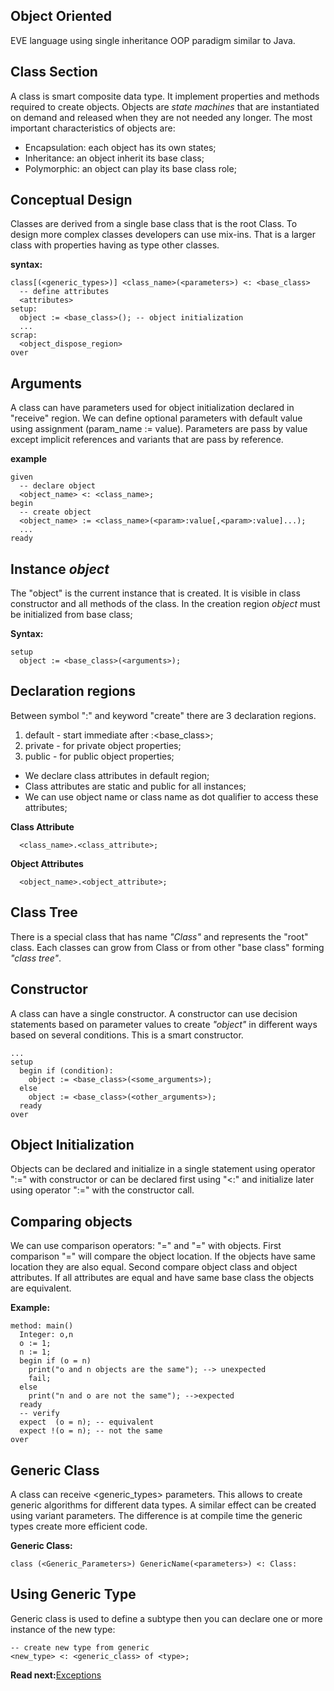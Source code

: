 ## Object Oriented

EVE language using single inheritance OOP paradigm similar to Java.
 
## Class Section

A class is smart composite data type. It implement properties and methods required to create objects. Objects are _state machines_ that are instantiated on demand and released when they are not needed any longer. The most important characteristics of objects are:

* Encapsulation: each object has its own states;
* Inheritance: an object inherit its base class;
* Polymorphic: an object can play its base class role;

## Conceptual Design
Classes are derived from a single base class that is the root Class. To design more complex classes developers can use mix-ins. That is a larger class with properties having as type other classes. 

**syntax:**
```
class[(<generic_types>)] <class_name>(<parameters>) <: <base_class>
  -- define attributes
  <attributes>
setup:
  object := <base_class>(); -- object initialization  
  ... 
scrap:
  <object_dispose_region> 
over
```

## Arguments
A class can have parameters used for object initialization declared in "receive" region. We can define optional parameters with default value using assignment (param_name := value). Parameters are pass by value except implicit references and variants that are pass by reference.

**example**
```
given
  -- declare object
  <object_name> <: <class_name>;
begin
  -- create object 
  <object_name> := <class_name>(<param>:value[,<param>:value]...);
  ...
ready
```

## Instance _object_
The "object" is the current instance that is created.  It is visible in class constructor and all methods of the class. In the creation region _object_ must be initialized from base class;

**Syntax:**
```
setup
  object := <base_class>(<arguments>);
```

## Declaration regions
Between symbol ":" and keyword "create" there are 3 declaration regions. 

1. default - start immediate after :<base_class>; 
1. private - for private object properties;
1. public  - for public object properties;

* We declare class attributes in default region;
* Class attributes are static and public for all instances;
* We can use object name or class name as dot qualifier to access these attributes;

**Class Attribute**
```
  <class_name>.<class_attribute>;
```

**Object Attributes**
```
  <object_name>.<object_attribute>;
```

## Class Tree
There is a special class that has name _"Class"_ and represents the "root" class. Each classes can grow from Class or from other "base class" forming _"class tree"_.

## Constructor
A class can have a single constructor. A constructor can use decision statements based on parameter values to create _"object"_ in different ways based on several conditions. This is a smart constructor.

```
...
setup
  begin if (condition):
    object := <base_class>(<some_arguments>);
  else
    object := <base_class>(<other_arguments>);
  ready
over
```

## Object Initialization
Objects can be declared and initialize in a single statement using operator ":=" with constructor or can be declared first using "<:" and initialize later using operator ":=" with the constructor call. 

## Comparing objects
We can use comparison operators: "=" and "=" with objects. First comparison "=" will compare the object location. If the objects have same location they are also equal. Second compare object class and object attributes. If all attributes are equal and have same base class the objects are equivalent.

**Example:**
```
method: main()
  Integer: o,n
  o := 1; 
  n := 1; 
  begin if (o = n)
    print("o and n objects are the same"); --> unexpected
    fail;
  else
    print("n and o are not the same"); -->expected
  ready
  -- verify
  expect  (o = n); -- equivalent  
  expect !(o = n); -- not the same 
over
```

## Generic Class

A class can receive <generic_types> parameters. This allows to create generic algorithms for different data types. A similar effect can be created using variant parameters. The difference is at compile time the generic types create more efficient code.

**Generic Class:**
```
class (<Generic_Parameters>) GenericName(<parameters>) <: Class:
```

## Using Generic Type
Generic class is used to define a subtype then you can declare one or more instance of the new type:
```
-- create new type from generic
<new_type> <: <generic_class> of <type>;

```

**Read next:**[Exceptions](exceptions.md)